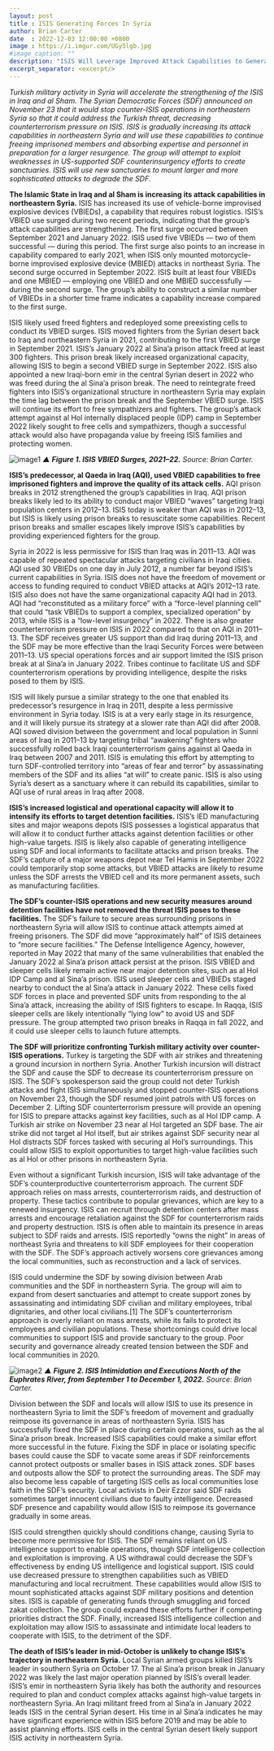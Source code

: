```yaml
---
layout: post
title : ISIS Generating Forces In Syria
author: Brian Carter
date  : 2022-12-03 12:00:00 +0800
image : https://i.imgur.com/UGy5lgb.jpg
#image_caption: ""
description: "ISIS Will Leverage Improved Attack Capabilities to Generate Forces in Syria"
excerpt_separator: <excerpt/>
---
```


_Turkish military activity in Syria will accelerate the strengthening of the ISIS in Iraq and al Sham._ <excerpt/> _The Syrian Democratic Forces (SDF) announced on November 23 that it would stop counter-ISIS operations in northeastern Syria so that it could address the Turkish threat, decreasing counterterrorism pressure on ISIS. ISIS is gradually increasing its attack capabilities in northeastern Syria and will use these capabilities to continue freeing imprisoned members and absorbing expertise and personnel in preparation for a larger resurgence. The group will attempt to exploit weaknesses in US-supported SDF counterinsurgency efforts to create sanctuaries. ISIS will use new sanctuaries to mount larger and more sophisticated attacks to degrade the SDF._

__The Islamic State in Iraq and al Sham is increasing its attack capabilities in northeastern Syria.__ ISIS has increased its use of vehicle-borne improvised explosive devices (VBIEDs), a capability that requires robust logistics. ISIS’s VBIED use surged during two recent periods, indicating that the group’s attack capabilities are strengthening. The first surge occurred between September 2021 and January 2022. ISIS used five VBIEDs — two of them successful — during this period. The first surge also points to an increase in capability compared to early 2021, when ISIS only mounted motorcycle-borne improvised explosive device (MBIED) attacks in northeast Syria. The second surge occurred in September 2022. ISIS built at least four VBIEDs and one MBIED — employing one VBIED and one MBIED successfully — during the second surge. The group’s ability to construct a similar number of VBIEDs in a shorter time frame indicates a capability increase compared to the first surge.

ISIS likely used freed fighters and redeployed some preexisting cells to conduct its VBIED surges. ISIS moved fighters from the Syrian desert back to Iraq and northeastern Syria in 2021, contributing to the first VBIED surge in September 2021. ISIS’s January 2022 al Sina’a prison attack freed at least 300 fighters. This prison break likely increased organizational capacity, allowing ISIS to begin a second VBIED surge in September 2022. ISIS also appointed a new Iraqi-born emir in the central Syrian desert in 2022 who was freed during the al Sina’a prison break. The need to reintegrate freed fighters into ISIS’s organizational structure in northeastern Syria may explain the time lag between the prison break and the September VBIED surge. ISIS will continue its effort to free sympathizers and fighters. The group’s attack attempt against al Hol internally displaced people (IDP) camp in September 2022 likely sought to free cells and sympathizers, though a successful attack would also have propaganda value by freeing ISIS families and protecting women.

![image1](https://i.imgur.com/bCY23xS.png)
_▲ __Figure 1. ISIS VBIED Surges, 2021–22.__ Source: Brian Carter._

__ISIS’s predecessor, al Qaeda in Iraq (AQI), used VBIED capabilities to free imprisoned fighters and improve the quality of its attack cells.__ AQI prison breaks in 2012 strengthened the group’s capabilities in Iraq. AQI prison breaks likely led to its ability to conduct major VBIED “waves” targeting Iraqi population centers in 2012–13. ISIS today is weaker than AQI was in 2012–13, but ISIS is likely using prison breaks to resuscitate some capabilities. Recent prison breaks and smaller escapes likely improve ISIS’s capabilities by providing experienced fighters for the group.

Syria in 2022 is less permissive for ISIS than Iraq was in 2011–13. AQI was capable of repeated spectacular attacks targeting civilians in Iraqi cities. AQI used 30 VBIEDs on one day in July 2012, a number far beyond ISIS’s current capabilities in Syria. ISIS does not have the freedom of movement or access to funding required to conduct VBIED attacks at AQI’s 2012–13 rate. ISIS also does not have the same organizational capacity AQI had in 2013. AQI had “reconstituted as a military force” with a “force-level planning cell” that could “task VBIEDs to support a complex, specialized operation” by 2013, while ISIS is a “low-level insurgency” in 2022. There is also greater counterterrorism pressure on ISIS in 2022 compared to that on AQI in 2011–13. The SDF receives greater US support than did Iraq during 2011–13, and the SDF may be more effective than the Iraqi Security Forces were between 2011–13. US special operations forces and air support limited the ISIS prison break at al Sina’a in January 2022. Tribes continue to facilitate US and SDF counterterrorism operations by providing intelligence, despite the risks posed to them by ISIS.

ISIS will likely pursue a similar strategy to the one that enabled its predecessor’s resurgence in Iraq in 2011, despite a less permissive environment in Syria today. ISIS is at a very early stage in its resurgence, and it will likely pursue its strategy at a slower rate than AQI did after 2008. AQI sowed division between the government and local population in Sunni areas of Iraq in 2011–13 by targeting tribal “awakening” fighters who successfully rolled back Iraqi counterterrorism gains against al Qaeda in Iraq between 2007 and 2011. ISIS is emulating this effort by attempting to turn SDF-controlled territory into “areas of fear and terror” by assassinating members of the SDF and its allies “at will” to create panic. ISIS is also using Syria’s desert as a sanctuary where it can rebuild its capabilities, similar to AQI use of rural areas in Iraq after 2008.

__ISIS’s increased logistical and operational capacity will allow it to intensify its efforts to target detention facilities.__ ISIS’s IED manufacturing sites and major weapons depots ISIS possesses a logistical apparatus that will allow it to conduct further attacks against detention facilities or other high-value targets. ISIS is likely also capable of generating intelligence using SDF and local informants to facilitate attacks and prison breaks. The SDF’s capture of a major weapons depot near Tel Hamis in September 2022 could temporarily stop some attacks, but VBIED attacks are likely to resume unless the SDF arrests the VBIED cell and its more permanent assets, such as manufacturing facilities.

__The SDF’s counter-ISIS operations and new security measures around detention facilities have not removed the threat ISIS poses to these facilities.__ The SDF’s failure to secure areas surrounding prisons in northeastern Syria will allow ISIS to continue attack attempts aimed at freeing prisoners. The SDF did move “approximately half” of ISIS detainees to “more secure facilities.” The Defense Intelligence Agency, however, reported in May 2022 that many of the same vulnerabilities that enabled the January 2022 al Sina’a prison attack persist at the prison. ISIS VBIED and sleeper cells likely remain active near major detention sites, such as al Hol IDP Camp and al Sina’a prison. ISIS used sleeper cells and VBIEDs staged nearby to conduct the al Sina’a attack in January 2022. These cells fixed SDF forces in place and prevented SDF units from responding to the al Sina’a attack, increasing the ability of ISIS fighters to escape. In Raqqa, ISIS sleeper cells are likely intentionally “lying low” to avoid US and SDF pressure. The group attempted two prison breaks in Raqqa in fall 2022, and it could use sleeper cells to launch future attempts.

__The SDF will prioritize confronting Turkish military activity over counter-ISIS operations.__ Turkey is targeting the SDF with air strikes and threatening a ground incursion in northern Syria. Another Turkish incursion will distract the SDF and cause the SDF to decrease its counterterrorism pressure on ISIS. The SDF’s spokesperson said the group could not deter Turkish attacks and fight ISIS simultaneously and stopped counter-ISIS operations on November 23, though the SDF resumed joint patrols with US forces on December 2. Lifting SDF counterterrorism pressure will provide an opening for ISIS to prepare attacks against key facilities, such as al Hol IDP camp. A Turkish air strike on November 23 near al Hol targeted an SDF base. The air strike did not target al Hol itself, but air strikes against SDF security near al Hol distracts SDF forces tasked with securing al Hol’s surroundings. This could allow ISIS to exploit opportunities to target high-value facilities such as al Hol or other prisons in northeastern Syria.

Even without a significant Turkish incursion, ISIS will take advantage of the SDF’s counterproductive counterterrorism approach. The current SDF approach relies on mass arrests, counterterrorism raids, and destruction of property. These tactics contribute to popular grievances, which are key to a renewed insurgency. ISIS can recruit through detention centers after mass arrests and encourage retaliation against the SDF for counterterrorism raids and property destruction. ISIS is often able to maintain its presence in areas subject to SDF raids and arrests. ISIS reportedly “owns the night” in areas of northeast Syria and threatens to kill SDF employees for their cooperation with the SDF. The SDF’s approach actively worsens core grievances among the local communities, such as reconstruction and a lack of services.

ISIS could undermine the SDF by sowing division between Arab communities and the SDF in northeastern Syria. The group will aim to expand from desert sanctuaries and attempt to create support zones by assassinating and intimidating SDF civilian and military employees, tribal dignitaries, and other local civilians.[1] The SDF’s counterterrorism approach is overly reliant on mass arrests, while its fails to protect its employees and civilian populations. These shortcomings could drive local communities to support ISIS and provide sanctuary to the group. Poor security and governance already created tension between the SDF and local communities in 2020.

![image2](https://i.imgur.com/P6Wovlu.png)
_▲ __Figure 2. ISIS Intimidation and Executions North of the Euphrates River, from September 1 to December 1, 2022.__ Source: Brian Carter._

Division between the SDF and locals will allow ISIS to use its presence in northeastern Syria to limit the SDF’s freedom of movement and gradually reimpose its governance in areas of northeastern Syria. ISIS has successfully fixed the SDF in place during certain operations, such as the al Sina’a prison break. Increased ISIS capabilities could make a similar effort more successful in the future. Fixing the SDF in place or isolating specific bases could cause the SDF to vacate some areas if SDF reinforcements cannot protect outposts or smaller bases in ISIS attack zones. SDF bases and outposts allow the SDF to protect the surrounding areas. The SDF may also become less capable of targeting ISIS cells as local communities lose faith in the SDF’s security. Local activists in Deir Ezzor said SDF raids sometimes target innocent civilians due to faulty intelligence. Decreased SDF presence and capability would allow ISIS to reimpose its governance gradually in some areas.

ISIS could strengthen quickly should conditions change, causing Syria to become more permissive for ISIS. The SDF remains reliant on US intelligence support to enable operations, though SDF intelligence collection and exploitation is improving. A US withdrawal could decrease the SDF’s effectiveness by ending US intelligence and logistical support. ISIS could use decreased pressure to strengthen capabilities such as VBIED manufacturing and local recruitment. These capabilities would allow ISIS to mount sophisticated attacks against SDF military positions and detention sites. ISIS is capable of generating funds through smuggling and forced zakat collection. The group could expand these efforts further if competing priorities distract the SDF. Finally, increased ISIS intelligence collection and exploitation may allow ISIS to assassinate and intimidate local leaders to cooperate with ISIS, to the detriment of the SDF.

__The death of ISIS’s leader in mid-October is unlikely to change ISIS’s trajectory in northeastern Syria.__ Local Syrian armed groups killed ISIS’s leader in southern Syria on October 17. The al Sina’a prison break in January 2022 was likely the last major operation planned by ISIS’s overall leader. ISIS’s emir in northeastern Syria likely has both the authority and resources required to plan and conduct complex attacks against high-value targets in northeastern Syria. An Iraqi militant freed from al Sina’a in January 2022 leads ISIS in the central Syrian desert. His time in al Sina’a indicates he may have significant experience within ISIS before 2019 and may be able to assist planning efforts. ISIS cells in the central Syrian desert likely support ISIS activity in northeastern Syria.
